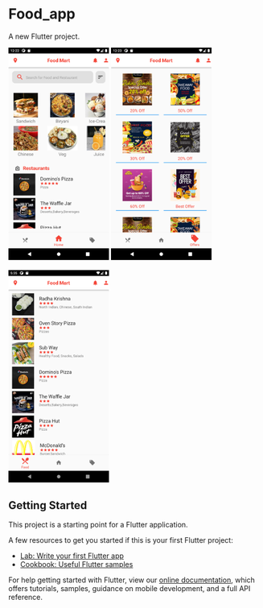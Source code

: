 # Food_app

A new Flutter project.

<img src="Images/food1.png" width="200">   <img src="Images/food2.png" width="200"><br>
<br>
<img src="Images/food3.png" width="200">

## Getting Started

This project is a starting point for a Flutter application.

A few resources to get you started if this is your first Flutter project:

- [Lab: Write your first Flutter app](https://flutter.dev/docs/get-started/codelab)
- [Cookbook: Useful Flutter samples](https://flutter.dev/docs/cookbook)

For help getting started with Flutter, view our
[online documentation](https://flutter.dev/docs), which offers tutorials,
samples, guidance on mobile development, and a full API reference.
